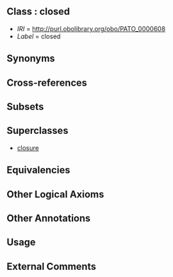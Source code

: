 
## Class : closed

 * *IRI* = http://purl.obolibrary.org/obo/PATO_0000608
 * *Label* = closed

## Synonyms


## Cross-references


## Subsets


## Superclasses

 * [closure](../../PATO/36/PATO_0000136.md)

## Equivalencies


## Other Logical Axioms


## Other Annotations


## Usage


## External Comments

